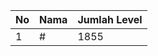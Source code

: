 | No | Nama            | Jumlah Level |
|----|-----------------|--------------|
| 1  | #    |    1855        |
